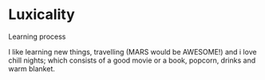 # Luxicality


Learning process

I like learning new things, travelling (MARS would be AWESOME!) and i love chill nights;
which consists of a good movie or a book, popcorn, drinks and warm blanket.
